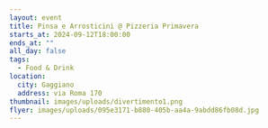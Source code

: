 ```yaml
---
layout: event
title: Pinsa e Arrosticini @ Pizzeria Primavera
starts_at: 2024-09-12T18:00:00
ends_at: ""
all_day: false
tags:
  - Food & Drink
location:
  city: Gaggiano
  address: via Roma 170
thumbnail: images/uploads/divertimento1.png
flyer: images/uploads/095e3171-b880-405b-aa4a-9abdd86fb08d.jpg
---
```

